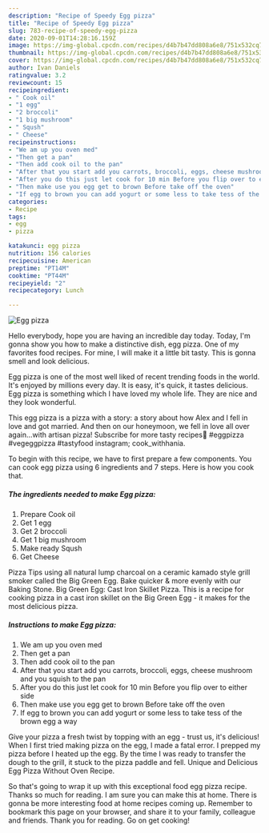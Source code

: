 ```yaml
---
description: "Recipe of Speedy Egg pizza"
title: "Recipe of Speedy Egg pizza"
slug: 783-recipe-of-speedy-egg-pizza
date: 2020-09-01T14:28:16.159Z
image: https://img-global.cpcdn.com/recipes/d4b7b47dd808a6e8/751x532cq70/egg-pizza-recipe-main-photo.jpg
thumbnail: https://img-global.cpcdn.com/recipes/d4b7b47dd808a6e8/751x532cq70/egg-pizza-recipe-main-photo.jpg
cover: https://img-global.cpcdn.com/recipes/d4b7b47dd808a6e8/751x532cq70/egg-pizza-recipe-main-photo.jpg
author: Ivan Daniels
ratingvalue: 3.2
reviewcount: 15
recipeingredient:
- " Cook oil"
- "1 egg"
- "2 broccoli"
- "1 big mushroom"
- " Sqush"
- " Cheese"
recipeinstructions:
- "We am up you oven med"
- "Then get a pan"
- "Then add cook oil to the pan"
- "After that you start add you carrots, broccoli, eggs, cheese mushroom and you squish to the pan"
- "After you do this just let cook for 10 min Before you flip over to either side"
- "Then make use you egg get to brown Before take off the oven"
- "If egg to brown you can add yogurt or some less to take tess of the brown egg a way"
categories:
- Recipe
tags:
- egg
- pizza

katakunci: egg pizza 
nutrition: 156 calories
recipecuisine: American
preptime: "PT14M"
cooktime: "PT44M"
recipeyield: "2"
recipecategory: Lunch

---
```



![Egg pizza](https://img-global.cpcdn.com/recipes/d4b7b47dd808a6e8/751x532cq70/egg-pizza-recipe-main-photo.jpg)

Hello everybody, hope you are having an incredible day today. Today, I'm gonna show you how to make a distinctive dish, egg pizza. One of my favorites food recipes. For mine, I will make it a little bit tasty. This is gonna smell and look delicious.

Egg pizza is one of the most well liked of recent trending foods in the world. It's enjoyed by millions every day. It is easy, it's quick, it tastes delicious. Egg pizza is something which I have loved my whole life. They are nice and they look wonderful.

This egg pizza is a pizza with a story: a story about how Alex and I fell in love and got married. And then on our honeymoon, we fell in love all over again…with artisan pizza! Subscribe for more tasty recipes🍕 #eggpizza #vegeggpizza #tastyfood instagram; cook_withhania.


To begin with this recipe, we have to first prepare a few components. You can cook egg pizza using 6 ingredients and 7 steps. Here is how you cook that.

<!--inarticleads1-->

##### The ingredients needed to make Egg pizza:

1. Prepare  Cook oil
1. Get 1 egg
1. Get 2 broccoli
1. Get 1 big mushroom
1. Make ready  Sqush
1. Get  Cheese


Pizza Tips using all natural lump charcoal on a ceramic kamado style grill smoker called the Big Green Egg. Bake quicker &amp; more evenly with our Baking Stone. Big Green Egg: Cast Iron Skillet Pizza. This is a recipe for cooking pizza in a cast iron skillet on the Big Green Egg - it makes for the most delicious pizza. 

<!--inarticleads2-->

##### Instructions to make Egg pizza:

1. We am up you oven med
1. Then get a pan
1. Then add cook oil to the pan
1. After that you start add you carrots, broccoli, eggs, cheese mushroom and you squish to the pan
1. After you do this just let cook for 10 min Before you flip over to either side
1. Then make use you egg get to brown Before take off the oven
1. If egg to brown you can add yogurt or some less to take tess of the brown egg a way


Give your pizza a fresh twist by topping with an egg - trust us, it&#39;s delicious! When I first tried making pizza on the egg, I made a fatal error. I prepped my pizza before I heated up the egg. By the time I was ready to transfer the dough to the grill, it stuck to the pizza paddle and fell. Unique and Delicious Egg Pizza Without Oven Recipe. 

So that's going to wrap it up with this exceptional food egg pizza recipe. Thanks so much for reading. I am sure you can make this at home. There is gonna be more interesting food at home recipes coming up. Remember to bookmark this page on your browser, and share it to your family, colleague and friends. Thank you for reading. Go on get cooking!
